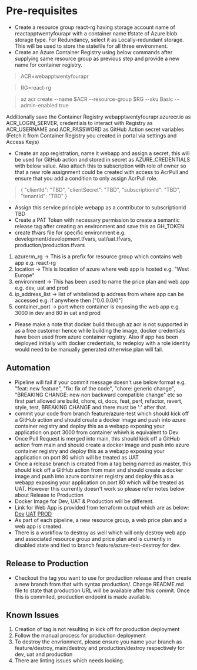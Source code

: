 # Pre-requisites
- Create a resource group react-rg having storage account name of reactapptwentyfourapr with a container name tfstate of Azure blob storage type. For Redundancy, select it as Locally-redundant storage. This will be used to store the statefile for all three environment.
- Create an Azure Container Registry using below commands after supplying same resource group as previous step and provide a new name for container registry.

>ACR=webapptwentyfourapr
<!-- markdownlint-disable -->

<!-- markdownlint-restore -->
>RG=react-rg
<!-- markdownlint-disable -->

<!-- markdownlint-restore -->
>az acr create --name $ACR --resource-group $RG --sku Basic --admin-enabled true

Additionally save the Container Registry webapptwentyfourapr.azurecr.io as ACR_LOGIN_SERVER, credentials to interact with Registry as ACR_USERNAME and ACR_PASSWORD as GitHub Action secret variables (Fetch it from Container Registry you created in portal via settings and Access Keys)

- Create an app registration, name it webapp and assign a secret, this will be used for GitHub action and stored in secret as AZURE_CREDENTIALS with below value. Also attach this to subscription with role of owner so that a new role assignment could be created with access to AcrPull and ensure that you add a condition to only assign AcrPull role.

>{
>"clientId": "TBD",
>"clientSecret": "TBD",
>"subscriptionId": "TBD",
>"tenantId": "TBD"
>}
- Assign this service principle webapp as a contributor to subscriptionId TBD
- Create a PAT Token with necessary permission to create a semantic release tag after creating an environment and save this as GH_TOKEN
- create tfvars file for specific environment e.g. development/development.tfvars, uat/uat.tfvars, production/production.tfvars
1. azurerm_rg -> This is a prefix for resource group which contains web app e.g. react-rg
2. location -> This is location of azure where web app is hosted  e.g. "West Europe"
3. environment -> This has been used to name the price plan and web app e.g. dev, uat and prod
4. ip_address_list -> list of whitelisted ip address from where app can be accessed e.g. if anywhere then ["0.0.0.0/0"]
5. container_port -> port where container is exposing the web app e.g. 3000 in dev and 80 in uat and prod
- Please make a note that docker build through az acr is not supported in as a free customer hence while building the image, docker credentials have been used from azure container registry. Also if app has been deployed initially with docker credentials, to redeploy with a role identity would need to be manually generated otherwise plan will fail.
## Automation
- Pipeline will fail if your commit message doesn't use below format e.g. "feat: new feature", "fix: fix of the code", "chore: generic change", "BREAKING CHANGE: new non backward compatible change" etc so first part allowed are build, chore, ci, docs, feat, perf, refactor, revert, style, test, BREAKING CHANGE and there must be ':' after that.
- commit your code from branch feature/azure-test which should kick off a GitHub action and should create a docker image and push into azure container registry and deploy this as a webapp exposing your application on port 3000 from container whiwh is equivalent to Dev
- Once Pull Request is merged into main, this should kick off a GitHub action from main and should create a docker image and push into azure container registry and deploy this as a webapp exposing your application on port 80 which will be treated as UAT
- Once a release branch is created from a tag being named as master, this should kick off a GitHub action from main and should create a docker image and push into azure container registry and deploy this as a webapp exposing your application on port 80 which will be treated as UAT. However this currently doesn't work so please refer notes below about Release to Production
- Docker Image for Dev, UAT & Production will be different. 
- Link for Web App is provided from terraform output which are as below:
[Dev](https://react-container-app-a8fe9912f05b239a-dev.azurewebsites.net)
[UAT](https://react-container-app-2591d109a443d2c3-uat.azurewebsites.net)
[PROD](https://react-container-app-599bfb95f76fa8b8-prod.azurewebsites.net)
- As part of each pipeline, a new resource group, a web price plan and a web app is created.
- There is a workflow to destroy as well which will only destroy web app and associated resource group and price plan and is currently in disabled state and tied to branch feature/azure-test-destroy for dev.
## Release to Production
- Checkout the tag you want to use for production release and then create a new branch from that with syntax production/<descriptivetext>. Change README.md file to state that production URL will be available after this commit. Once this is commited, production endpoint is made available.
## Known Issues
1. Creation of tag is not resulting in kick off for production deployment
2. Follow the manual process for production deployment
3. To destroy the envrionment, please ensure you name your branch as feature/destroy, main/destroy and production/destroy respectively for dev, uat and production
4. There are linting issues which needs looking.
